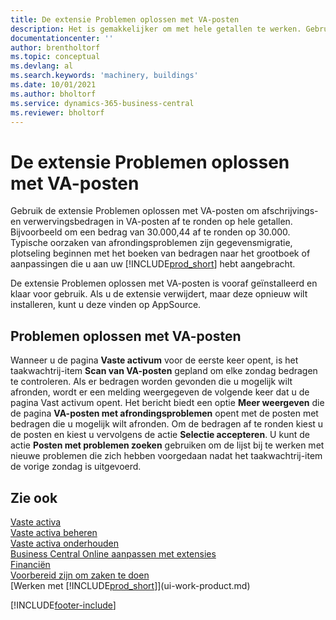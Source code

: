 ```yaml
---
title: De extensie Problemen oplossen met VA-posten
description: Het is gemakkelijker om met hele getallen te werken. Gebruik deze extensie om bedragen voor vaste activa in het VA-grootboek af te ronden.
documentationcenter: ''
author: brentholtorf
ms.topic: conceptual
ms.devlang: al
ms.search.keywords: 'machinery, buildings'
ms.date: 10/01/2021
ms.author: bholtorf
ms.service: dynamics-365-business-central
ms.reviewer: bholtorf
---
```

# De extensie Problemen oplossen met VA-posten
Gebruik de extensie Problemen oplossen met VA-posten om afschrijvings- en verwervingsbedragen in VA-posten af te ronden op hele getallen. Bijvoorbeeld om een bedrag van 30.000,44 af te ronden op 30.000. Typische oorzaken van afrondingsproblemen zijn gegevensmigratie, plotseling beginnen met het boeken van bedragen naar het grootboek of aanpassingen die u aan uw [!INCLUDE[prod_short](includes/prod_short.md)] hebt aangebracht.

De extensie Problemen oplossen met VA-posten is vooraf geïnstalleerd en klaar voor gebruik. Als u de extensie verwijdert, maar deze opnieuw wilt installeren, kunt u deze vinden op AppSource.

## Problemen oplossen met VA-posten
Wanneer u de pagina **Vaste activum** voor de eerste keer opent, is het taakwachtrij-item **Scan van VA-posten** gepland om elke zondag bedragen te controleren. Als er bedragen worden gevonden die u mogelijk wilt afronden, wordt er een melding weergegeven de volgende keer dat u de pagina Vast activum opent. Het bericht biedt een optie **Meer weergeven** die de pagina **VA-posten met afrondingsproblemen** opent met de posten met bedragen die u mogelijk wilt afronden. Om de bedragen af te ronden kiest u de posten en kiest u vervolgens de actie **Selectie accepteren**. U kunt de actie **Posten met problemen zoeken** gebruiken om de lijst bij te werken met nieuwe problemen die zich hebben voorgedaan nadat het taakwachtrij-item de vorige zondag is uitgevoerd.

## Zie ook
[Vaste activa](fa-manage.md)  
[Vaste activa beheren](fa-manage.md)  
[Vaste activa onderhouden](fa-how-maintain.md)  
[Business Central Online aanpassen met extensies](ui-extensions.md)  
[Financiën](finance.md)  
[Voorbereid zijn om zaken te doen](ui-get-ready-business.md)  
[Werken met [!INCLUDE[prod_short](includes/prod_short.md)]](ui-work-product.md)  


[!INCLUDE[footer-include](includes/footer-banner.md)]



